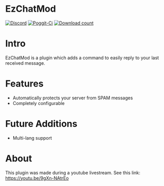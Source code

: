 # EzChatMod
[![Discord](https://img.shields.io/badge/chat-on%20discord-7289da.svg)](https://discord.gg/R7kdetE)
[![Poggit-Ci](https://poggit.pmmp.io/ci.shield/jasonwynn10/EzChatMod/EzChatMod)](https://poggit.pmmp.io/ci/jasonwynn10/EzChatMod/EzChatMod)
[![Download count](https://poggit.pmmp.io/shield.dl.total/EzChatMod)](https://poggit.pmmp.io/p/EzChatMod)

# Intro
EzChatMod is a plugin which adds a command to easily reply to your last received message.

# Features
* Automatically protects your server from SPAM messages
* Completely configurable

# Future Additions
* Multi-lang support

# About
This plugin was made during a youtube livestream. See this link: https://youtu.be/9gXn-NAtrEo
